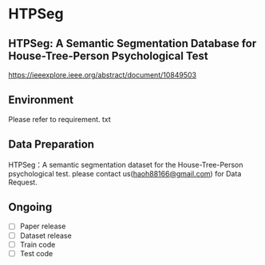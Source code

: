 # HTPSeg
## HTPSeg: A Semantic Segmentation Database for House-Tree-Person Psychological Test
https://ieeexplore.ieee.org/abstract/document/10849503

## Environment
Please refer to requirement. txt

## Data Preparation
HTPSeg：A semantic segmentation dataset for the House-Tree-Person psychological test.
please contact us(haoh88166@gmail.com) for Data Request.

## Ongoing
- [ ] Paper release
- [ ] Dataset release
- [ ] Train code
- [ ] Test code
